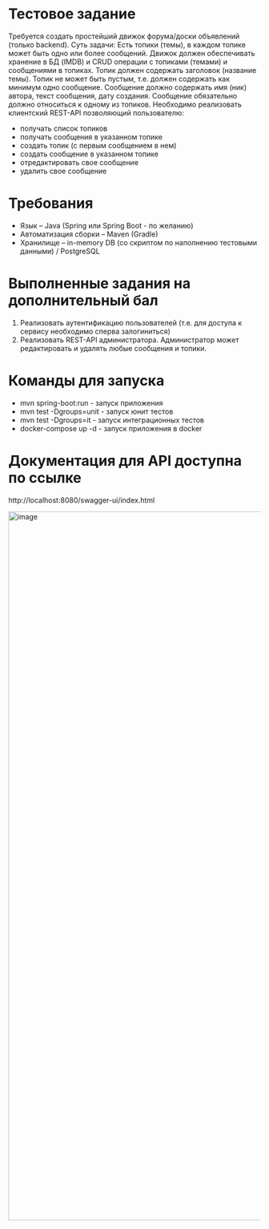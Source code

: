 # Тестовое задание
Требуется создать простейший движок форума/доски объявлений (только backend). Суть задачи: 
Есть топики (темы), в каждом топике может быть одно или более сообщений. Движок должен обеспечивать хранение в БД (IMDB) и CRUD операции с топиками (темами) и сообщениями в топиках. Топик должен содержать заголовок (название темы). Топик не может быть пустым, т.е. должен содержать как минимум одно сообщение. Сообщение должно содержать имя (ник) автора, текст сообщения, дату создания. Сообщение обязательно должно относиться к одному из топиков. Необходимо реализовать клиентский REST-API позволяющий пользователю:
- получать список топиков
- получать сообщения в указанном топике
- создать топик (с первым сообщением в нем)
- создать сообщение в указанном топике
- отредактировать свое сообщение
- удалить свое сообщение

# Требования
- Язык – Java (Spring или Spring Boot - по желанию)
- Автоматизация сборки – Maven (Gradle)
- Хранилище – in-memory DB (со скриптом по наполнению тестовыми данными) / PostgreSQL

# Выполненные задания на дополнительный бал
1. Реализовать аутентификацию пользователей (т.е. для доступа к сервису необходимо сперва залогиниться)
2. Реализовать REST-API администратора. Администратор может редактировать и удалять любые сообщения и топики.

# Команды для запуска 
- mvn spring-boot:run - запуск приложения
- mvn test -Dgroups=unit - запуск юнит тестов
- mvn test -Dgroups=it - запуск интеграционных тестов
- docker-compose up -d - запуск приложения в docker

# Документация для API доступна по ссылке 
http://localhost:8080/swagger-ui/index.html

<img width="1415" alt="image" src="https://github.com/egortimoshin/greenatom/assets/122122063/b232e991-930c-4340-a432-2f6be2d45f18">
